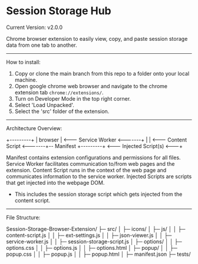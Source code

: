 # Session Storage Hub

Current Version: v2.0.0

Chrome browser extension to easily view, copy, and paste session storage data from one tab to another.

---

How to install:

1. Copy or clone the main branch from this repo to a folder onto your local machine.
2. Open google chrome web browser and navigate to the chrome extension tab `chrome://extensions/`.
3. Turn on Developer Mode in the top right corner.
4. Select 'Load Unpacked'.
5. Select the 'src' folder of the extension.

---

Architecture Overview:

+---------+
| browser | <--- Service Worker <-------+
|         | <--- Content Script <-------+-- Manifest
+---------+ <--- Injected Script(s) <---+

Manifest contains extension configurations and permissions for all files.
Service Worker facilitates communication to/from web pages and the extension.
Content Script runs in the context of the web page and communicates information to the service worker.
Injected Scripts are scripts that get injected into the webpage DOM.

- This includes the session storage script which gets injected from the content script.

---

File Structure:

Session-Storage-Browser-Extension/
├─ src/
│  ├─ icons/
│  ├─ js/
│  │  ├─ content-script.js
│  │  ├─ ext-settings.js
│  │  ├─ json-viewer.js
│  │  ├─ service-worker.js
│  │  ├─ session-storage-script.js
│  ├─ options/
│  │  ├─ options.css
│  │  ├─ options.js
│  │  ├─ options.html
│  ├─ popup/
│  │  ├─ popup.css
│  │  ├─ popup.js
│  │  ├─ popup.html
│  ├─ manifest.json
├─ tests/
